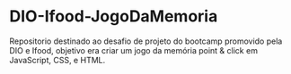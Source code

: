 # DIO-Ifood-JogoDaMemoria
Repositorio destinado ao desafio de projeto do bootcamp promovido pela DIO e Ifood, objetivo era criar um jogo da memória point &amp; click em JavaScript, CSS, e HTML. 
